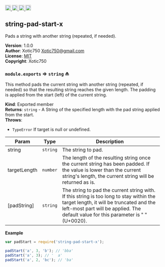 <a href="https://travis-ci.org/Xotic750/string-pad-start-x"
   title="Travis status">
<img
   src="https://travis-ci.org/Xotic750/string-pad-start-x.svg?branch=master"
   alt="Travis status" height="18"/>
</a>
<a href="https://david-dm.org/Xotic750/string-pad-start-x"
   title="Dependency status">
<img src="https://david-dm.org/Xotic750/string-pad-start-x.svg"
   alt="Dependency status" height="18"/>
</a>
<a href="https://david-dm.org/Xotic750/string-pad-start-x#info=devDependencies"
   title="devDependency status">
<img src="https://david-dm.org/Xotic750/string-pad-start-x/dev-status.svg"
   alt="devDependency status" height="18"/>
</a>
<a href="https://badge.fury.io/js/string-pad-start-x" title="npm version">
<img src="https://badge.fury.io/js/string-pad-start-x.svg"
   alt="npm version" height="18"/>
</a>
<a name="module_string-pad-start-x"></a>

## string-pad-start-x
Pads a string with another string (repeated, if needed).

**Version**: 1.0.0  
**Author**: Xotic750 <Xotic750@gmail.com>  
**License**: [MIT](&lt;https://opensource.org/licenses/MIT&gt;)  
**Copyright**: Xotic750  
<a name="exp_module_string-pad-start-x--module.exports"></a>

### `module.exports` ⇒ <code>string</code> ⏏
This method pads the current string with another string (repeated, if needed)
so that the resulting string reaches the given length. The padding is applied
from the start (left) of the current string.

**Kind**: Exported member  
**Returns**: <code>string</code> - A String of the specified length with the pad string
 applied from the start.  
**Throws**:

- <code>TypeError</code> If target is null or undefined.


| Param | Type | Description |
| --- | --- | --- |
| string | <code>string</code> | The string to pad. |
| targetLength | <code>number</code> | The length of the resulting string once the  current string has been padded. If the value is lower than the current  string's length, the current string will be returned as is. |
| [padString] | <code>string</code> | The string to pad the current string with. If  this string is too long to stay within the target length, it will be  truncated and the left-most part will be applied. The default value for this  parameter is " " (U+0020). |

**Example**  
```js
var padStart = require('string-pad-start-x');

padStart('a', 3, 'b'); // 'bba'
padStart('a', 3); // '  a'
padStart('a', 2, 'bc'); // 'ba'
```
